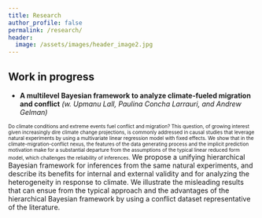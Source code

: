 ```yaml
---
title: Research
author_profile: false
permalink: /research/
header:
  image: /assets/images/header_image2.jpg
---
```



## Work in progress

  - **A multilevel Bayesian framework to analyze climate-fueled migration and conflict** *(w. Upmanu Lall, Paulina Concha Larrauri, and Andrew Gelman)*

<span style="font-size:10px;">
Do climate conditions and extreme events fuel conflict and migration? This question, of growing interest given increasingly dire climate change projections, is commonly addressed in causal studies that leverage natural experiments by using a multivariate linear regression model with fixed effects. We show that in the climate-migration-conflict nexus, the features of the data generating process and the implicit prediction motivation make for a substantial departure from the assumptions of the typical linear reduced form model, which challenges the reliability of inferences.</span>
 We propose a unifying hierarchical Bayesian framework for inferences from the same natural experiments, and describe its benefits for internal and external validity and for analyzing the heterogeneity in response to climate. We illustrate the misleading results that can ensue from the typical approach and the advantages of the hierarchical Bayesian framework by using a conflict dataset representative of the literature.

      


  

